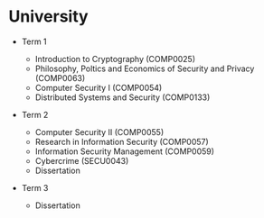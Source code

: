 # University

- Term 1
  - Introduction to Cryptography (COMP0025)
  - Philosophy, Poltics and Economics of Security and Privacy (COMP0063)
  - Computer Security I (COMP0054)
  - Distributed Systems and Security (COMP0133)

- Term 2
  - Computer Security II (COMP0055)
  - Research in Information Security (COMP0057)
  - Information Security Management (COMP0059)
  - Cybercrime (SECU0043)
  - Dissertation

- Term 3
  - Dissertation

